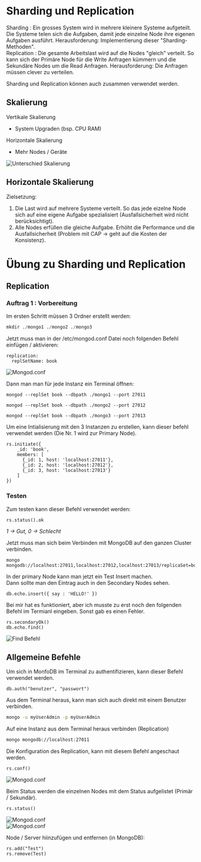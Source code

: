 # Sharding und Replication
Sharding : Ein grosses System wird in mehrere kleinere Systeme aufgeteilt. Die Systeme telen sich die Aufgaben, damit jede einzelne Node ihre eigenen Aufgaben ausführt. Herausforderung: Implementierung dieser "Sharding-Methoden".  
Replication : Die gesamte Arbeitslast wird auf die Nodes "gleich" verteilt. So kann sich der Primäre Node für die Write Anfragen kümmern und die Sekundäre Nodes um die Read Anfragen. Herausforderung: Die Anfragen müssen clever zu verteilen.  

Sharding und Replication können auch zusammen verwendet werden.  
## Skalierung

Vertikale Skalierung
* System Upgraden (bsp. CPU RAM)

Horizontale Skalierung
* Mehr Nodes / Geräte

![Unterschied Skalierung](scaling.png)  

## Horizontale Skalierung
Zielsetzung:
1. Die Last wird auf mehrere Systeme verteilt. So das jede eizelne Node sich auf eine eigene Aufgabe spezialisiert (Ausfallsicherheit wird nicht berücksichtigt).  
2. Alle Nodes erfüllen die gleiche Aufgabe. Erhöht die Performance und die Ausfallsicherheit (Problem mit CAP -> geht auf die Kosten der Konsistenz).  

# Übung zu Sharding und Replication  
## Replication
### Auftrag 1 : Vorbereitung  
Im ersten Schritt müssen 3 Ordner erstellt werden:  
```sql
mkdir ./mongo1 ./mongo2 ./mongo3
```

Jetzt muss man in der /etc/mongod.conf Datei noch folgenden Befehl einfügen / aktivieren:  
```
replication:
  replSetName: book
```
![Mongod.conf](replication.png) 


Dann man man für jede Instanz ein Terminal öffnen:  
```
mongod --replSet book --dbpath ./mongo1 --port 27011
```

```
mongod --replSet book --dbpath ./mongo2 --port 27012
```

```
mongod --replSet book --dbpath ./mongo3 --port 27013
```

Um eine Intialisierung mit den 3 Instanzen zu erstellen, kann dieser befehl verwendet werden (Die Nr. 1 wird zur Primary Node).  
```
rs.initiate({
    _id: 'book',
    members: [
      {_id: 1, host: 'localhost:27011'},
      {_id: 2, host: 'localhost:27012'},
      {_id: 3, host: 'localhost:27013'}
    ]
})
```

### Testen
Zum testen kann dieser Befehl verwendet werden:  
```
rs.status().ok
```
*1 -> Gut, 0 -> Schlecht*

Jetzt muss man sich beim Verbinden mit MongoDB auf den ganzen Cluster verbinden.
```
mongo mongodb://localhost:27011,localhost:27012,localhost:27013/replicaSet=book
```

In der primary Node kann man jetzt ein Test Insert machen.  
Dann sollte man den Eintrag auch in den Secondary Nodes sehen.  
```
db.echo.insert({ say : 'HELLO!' })
```

Bei mir hat es funktioniert, aber ich musste zu erst noch den folgenden Befehl im Termianl eingeben. Sonst gab es einen Fehler.  
```
rs.secondaryOk()
db.echo.find()
```

![Find Befehl](find.png)  
## Allgemeine Befehle
Um sich in MonfoDB im Terminal zu authentifizieren, kann dieser Befehl verwendet werden.  
```
db.auth("benutzer", "passwort")
```

Aus dem Terminal heraus, kann man sich auch direkt mit einem Benutzer verbinden.  
```bash
mongo -u myUserAdmin -p myUserAdmin
```

Auf eine Instanz aus dem Terminal heraus verbinden (Replication)  
```bash
mongo mongodb://localhost:27011
```

Die Konfiguration des Replication, kann mit diesem Befehl angeschaut werden.
```
rs.conf()
```
![Mongod.conf](conf.png) 

Beim Status werden die einzelnen Nodes mit dem Status aufgelistet (Primär / Sekundär).  
```  
rs.status()
```
![Mongod.conf](status1.png)   
![Mongod.conf](status2.png)  

Node / Server hiinzufügen und entfernen (in MongoDB):  
```
rs.add("Test")
rs.remove(Test)
```